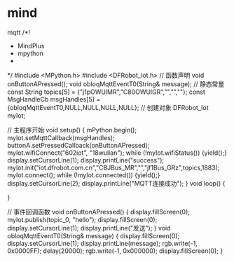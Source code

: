 # mind
mqtt
/*!
 * MindPlus
 * mpython
 *
 */
#include <MPython.h>
#include <DFRobot_Iot.h>
// 函数声明
void onButtonAPressed();
void obloqMqttEventT0(String& message);
// 静态常量
const String topics[5] = {"j1pOWUlMR","C80OWUlGR","","",""};
const MsgHandleCb msgHandles[5] = {obloqMqttEventT0,NULL,NULL,NULL,NULL};
// 创建对象
DFRobot_Iot myIot;


// 主程序开始
void setup() {
	mPython.begin();
	myIot.setMqttCallback(msgHandles);
	buttonA.setPressedCallback(onButtonAPressed);
	myIot.wifiConnect("602iot", "18wulian");
	while (!myIot.wifiStatus()) {yield();}
	display.setCursorLine(1);
	display.printLine("success");
	myIot.init("iot.dfrobot.com.cn","CBJBus_MR","","jf1Bus_GRz",topics,1883);
	myIot.connect();
	while (!myIot.connected()) {yield();}
	display.setCursorLine(2);
	display.printLine("MQTT连接成功");
}
void loop() {

}

// 事件回调函数
void onButtonAPressed() {
	display.fillScreen(0);
	myIot.publish(topic_0, "hello");
	display.fillScreen(0);
	display.setCursorLine(1);
	display.printLine("发送");
}
void obloqMqttEventT0(String& message) {
	display.fillScreen(0);
	display.setCursorLine(1);
	display.printLine(message);
	rgb.write(-1, 0x0000FF);
	delay(20000);
	rgb.write(-1, 0x000000);
	display.fillScreen(0);
}
